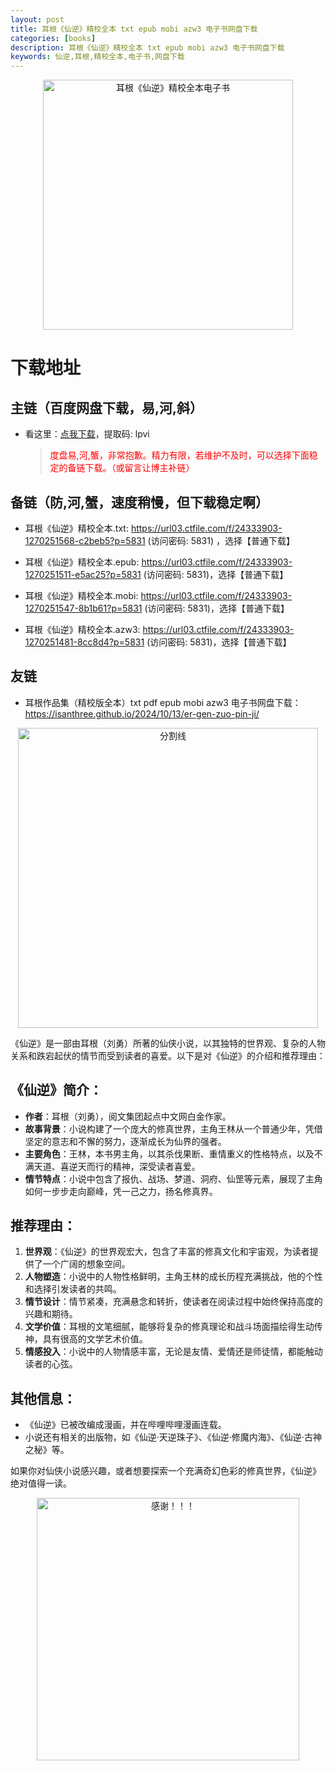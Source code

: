 ```yaml
---
layout: post
title: 耳根《仙逆》精校全本 txt epub mobi azw3 电子书网盘下载
categories: [books]
description: 耳根《仙逆》精校全本 txt epub mobi azw3 电子书网盘下载
keywords: 仙逆,耳根,精校全本,电子书,网盘下载
---
```


<div align="center"><img src="https://pic.imgdb.cn/item/6669a9aad9c307b7e954d8b6.png" alt="耳根《仙逆》精校全本电子书" width="400px" height="auto"></div>

# 下载地址

## 主链（百度网盘下载，易,河,斜）

- 看这里：[点我下载](https://pan.baidu.com/s/1qZRtufNxueSwGGkzsLIB5A?pwd=lpvi)，提取码: lpvi

  > <p style="color:red" >度盘易,河,蟹，非常抱歉。精力有限，若维护不及时，可以选择下面稳定的备链下载。（或留言让博主补链）</p>

## 备链（防,河,蟹，速度稍慢，但下载稳定啊）

- 耳根《仙逆》精校全本.txt: <https://url03.ctfile.com/f/24333903-1270251568-c2beb5?p=5831> (访问密码: 5831) ，选择【普通下载】

- 耳根《仙逆》精校全本.epub: <https://url03.ctfile.com/f/24333903-1270251511-e5ac25?p=5831> (访问密码: 5831)，选择【普通下载】

- 耳根《仙逆》精校全本.mobi: <https://url03.ctfile.com/f/24333903-1270251547-8b1b61?p=5831> (访问密码: 5831)，选择【普通下载】

- 耳根《仙逆》精校全本.azw3: <https://url03.ctfile.com/f/24333903-1270251481-8cc8d4?p=5831> (访问密码: 5831)，选择【普通下载】

## 友链

- 耳根作品集（精校版全本）txt pdf epub mobi azw3 电子书网盘下载：<https://isanthree.github.io/2024/10/13/er-gen-zuo-pin-ji/>

<div align="center"><img src="https://pic.imgdb.cn/item/6612476468eb935713c85291.gif" alt="分割线" width="480px" height="auto"/></div>

《仙逆》是一部由耳根（刘勇）所著的仙侠小说，以其独特的世界观、复杂的人物关系和跌宕起伏的情节而受到读者的喜爱。以下是对《仙逆》的介绍和推荐理由：

## 《仙逆》简介：

- **作者**：耳根（刘勇），阅文集团起点中文网白金作家。
- **故事背景**：小说构建了一个庞大的修真世界，主角王林从一个普通少年，凭借坚定的意志和不懈的努力，逐渐成长为仙界的强者。
- **主要角色**：王林，本书男主角，以其杀伐果断、重情重义的性格特点，以及不满天道、喜逆天而行的精神，深受读者喜爱。
- **情节特点**：小说中包含了报仇、战场、梦道、洞府、仙罡等元素，展现了主角如何一步步走向巅峰，凭一己之力，扬名修真界。

## 推荐理由：

1. **世界观**：《仙逆》的世界观宏大，包含了丰富的修真文化和宇宙观，为读者提供了一个广阔的想象空间。
2. **人物塑造**：小说中的人物性格鲜明，主角王林的成长历程充满挑战，他的个性和选择引发读者的共鸣。
3. **情节设计**：情节紧凑，充满悬念和转折，使读者在阅读过程中始终保持高度的兴趣和期待。
4. **文学价值**：耳根的文笔细腻，能够将复杂的修真理论和战斗场面描绘得生动传神，具有很高的文学艺术价值。
5. **情感投入**：小说中的人物情感丰富，无论是友情、爱情还是师徒情，都能触动读者的心弦。

## 其他信息：

- 《仙逆》已被改编成漫画，并在哔哩哔哩漫画连载。
- 小说还有相关的出版物，如《仙逆·天逆珠子》、《仙逆·修魔内海》、《仙逆·古神之秘》等。

如果你对仙侠小说感兴趣，或者想要探索一个充满奇幻色彩的修真世界，《仙逆》绝对值得一读。

<div align="center"><img src="https://pic.imgdb.cn/item/661246bf68eb935713c7f81c.gif" alt="感谢！！！" width="420px" height="auto"/></div>

